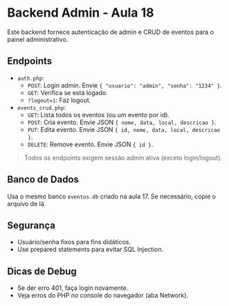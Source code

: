 # Backend Admin - Aula 18

Este backend fornece autenticação de admin e CRUD de eventos para o painel administrativo.

## Endpoints

- `auth.php`:
  - `POST`: Login admin. Envie `{ "usuario": "admin", "senha": "1234" }`.
  - `GET`: Verifica se está logado.
  - `?logout=1`: Faz logout.
- `events_crud.php`:
  - `GET`: Lista todos os eventos (ou um evento por id).
  - `POST`: Cria evento. Envie JSON `{ nome, data, local, descricao }`.
  - `PUT`: Edita evento. Envie JSON `{ id, nome, data, local, descricao }`.
  - `DELETE`: Remove evento. Envie JSON `{ id }`.

> Todos os endpoints exigem sessão admin ativa (exceto login/logout).

## Banco de Dados
Usa o mesmo banco `eventos.db` criado na aula 17. Se necessário, copie o arquivo de lá.

## Segurança
- Usuário/senha fixos para fins didáticos.
- Use prepared statements para evitar SQL Injection.

## Dicas de Debug
- Se der erro 401, faça login novamente.
- Veja erros do PHP no console do navegador (aba Network).
